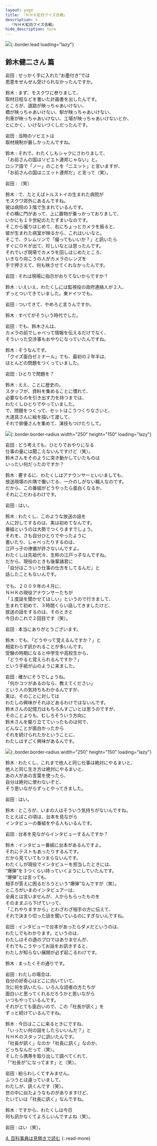 ```yaml
---
layout: page
title: 『ＮＨＫ紅白クイズ合戦』
description: >
  『ＮＨＫ紅白クイズ合戦』
hide_description: ture
---
```


![](/others/interviews/jp/wii/rqij/vol1/img/mainvisual3.jpg){:.border.lead loading="lazy"}

## 鈴木健二さん 篇

岩田
: せっかく手に入れた“お墨付き”では<br>恩恵をぜんぜん受けられなかったんですか。

鈴木
: まず、モスクワに参りまして、<br>取材日程などを書いた計画書を出したんです。<br>ところが、道路が映っちゃあいけない、<br>橋が映っちゃあいけない、駅が映っちゃあいけない、<br>列車が映っちゃあいけない、工場が映っちゃあいけないとか、<br>とにかく、いけないづくしだったんです。

岩田
: 当時のソビエトは<br>取材規制が厳しかったんですね。

鈴木
: それで、わたくしもシャクにさわりまして、<br>「お前さんの国はソビエト連邦じゃない」と。<br>ロシア語で「ノー」のことを「ニエット」と言いますが、<br>「お前さんの国はニエット連邦だ」と言って（笑）。

岩田
: （笑）

鈴木
: で、たとえばトルストイの生まれた病院が<br>モスクワ郊外にあるんですね。<br>彼は病院の３階で生まれているんです。<br>その横に門があって、上に置物が乗っかっておりまして、<br>いかにも１９世紀のたたずまいなのです。<br>そこから撮りはじめて、右にちょっとカメラを振ると、<br>彼が生まれた病室が映るから、これはいいなと。<br>そこで、クレムリンで「撮ってもいいか？」と訊いたら<br>すぐにＯＫが出て、珍しいなとは思ったんです。<br>それでいざ現場でカメラを回しはじめたところ、<br>いきなり向こうの人がカメラのレンズを<br>手で押さえて、何も映させてくれなかったんです。

岩田
: それは現場に指示がおりてないからですか？

鈴木
: いえいえ、わたくしには監視役の政府連絡人が２人、<br>ずっとついてきていました。東ドイツでも。

岩田
: ついてきて、やめろと言うんですか。

鈴木
: すべてがそういう時代でした。

岩田
: でも、鈴木さんは、<br>カメラの前でしゃべって情報を伝えるだけでなく、<br>そういった交渉事もおやりになっていたんですね。

鈴木
: そうなんです。<br>「クイズ面白ゼミナール」でも、最初の２年半は、<br>ほとんどの問題をつくっていました。

岩田
: ひとりで問題を？

鈴木
: ええ、ことに歴史の。<br>スタッフが、資料を集めることに慣れて、<br>必要なものを引き出す力を持つまでは、<br>わたくしひとりでやっていました。<br>で、問題をつくって、セットはこうつくりなさいと、<br>大道具さんに絵を描いて渡して、<br>それで俳優さんを集めて、演技もつけたりして。

![](/others/interviews/jp/wii/rqij/vol1/img/photo5.jpg){:.border.border-radius width="250" height="150" loading="lazy"}

岩田
: どう考えても、ひとりでおやりになる<br>仕事の量には聞こえないんですけど（笑）。<br>鈴木さんをそのように突き動かしていたものは<br>いったい何だったのですか？

鈴木
: 要するに、わたくしはアナウンサーといいましても、<br>放送現場の片隅で働いてる、一介のしがない職人なのです。<br>だから、この番組がどうやったら面白くなるか、<br>それにこだわるわけです。

岩田
: はい。

鈴木
: わたくし、このような放送の話を<br>人に対してするのは、実は初めてなんです。<br>番組というのは大勢でつくりますでしょう。<br>それを、さも自分ひとりでやったように<br>書いたり、しゃべったりするのは、<br>江戸っ子の律儀が許さないんですよ。<br>わたくしは先祖代々、生粋の江戸っ子なんですね。<br>だから、現役のときも後輩諸君に<br>「自分はこういう仕事の仕方をしてるんだ」と<br>話したこともないんです。<br><br>でも、２００９年の４月に、<br>ＮＨＫの現役アナウンサーたちが<br>「１度話を聞かせてほしい」というので行きまして、<br>生まれて初めて、３時間くらい話してきましたけど、<br>放送の話をするのは、そのときと<br>今日のこれで２回目です（笑）。

岩田
: 本当にありがとうございます。

鈴木
: でも、「どうやって覚えるんですか？」と<br>相変わらず訊かれることが多いんです。<br>受験の時期になると中学生や高校生から、<br>「どうやると覚えられるんですか？」<br>という手紙が山のように来ました。

岩田
: 確かにそうでしょうね。<br>「何かコツがあるのなら、教えてください」<br>という人の気持ちもわかるんですが、<br>実は、そのことに対しては<br>わたしの興味がそれほどあるわけではないんです。<br>鈴木さんの記憶力はもちろんすごいとは思うのですが、<br>そのことよりも、むしろそういう方向に<br>鈴木さんを駆り立てていったものは何で、<br>どんなことが面白かったから<br>それを続けられたかということに、<br>わたしはすごく興味があるんです。

![](/others/interviews/jp/wii/rqij/vol1/img/photo6.jpg){:.border.border-radius width="250" height="150" loading="lazy"}

鈴木
: わたくし、これまで他人と同じ仕事は絶対にやるまいと、<br>他人と同じ生き方は絶対にやるまいと、<br>あの人があの言葉を使ったら、<br>自分は絶対に使わないぞと、<br>そう思いながらずっとやってきました。

岩田
: はい。

鈴木
: ところが、いまの人はそういう気持ちがないんですね。<br>たとえばこの頃は、台本を見ながら<br>インタビューの番組をやる人もいるんです。

岩田
: 台本を見ながらインタビューするんですか？

鈴木
: インタビュー番組に台本があるんですよ。<br>それにテストもあったりするんです。<br>だから見ていてもつまらないんです。<br>わたくしが現役でインタビューを担当したときには、<br>“爆弾”を３つくらい持っていくようにしていたんです。<br>“爆弾”とは言っても、<br>相手が答えに困るだろうという“爆弾”なんですが（笑）。<br>ところがいまのインタビュアーは、<br>全員とは言いませんが、人からもらったものを<br>そのままぶら下げていって、<br>「これやりますから」とわざわざ相手の方に伝えて、<br>それで決まり切った話を聞いているのにすぎないんですね。

岩田
: インタビューで台本があったらダメだというのは、<br>わたしでもわかります。というのは、<br>わたしはその道のプロではありませんが、<br>それでもこうやってお話をお訊きすると、<br>わたしが知らない展開が必ず起こるわけです。

鈴木
: まったくその通りです。

岩田
: わたしの場合は、<br>自分の好奇心はどこに向いていて、<br>次に何を訊いたら、いろんな読者の方たちが<br>面白いと思ってくれるだろうかと思いながら<br>いつもやっているんです。<br>それがとても面白いので、この「社長が訊く」を<br>ずっと続けているんですね。

鈴木
: 今日はここに来るときにですね、<br>「いったい何の話をしたらいいんだ？」と<br>ＮＨＫのスタッフに訊いたんです。<br>「社長が訊く」なのか「社長に訊く」なのか、<br>どっちなんだって（笑）。<br>そしたら携帯を取り出して調べてくれて、<br>「“社長が”になってます」と（笑）。

岩田
: 紛らわしくてすみません。<br>ふつうとは違っていまして、<br>わたしが、訊くんです（笑）。<br>世の中に似たようなものがありますけど、<br>たいていは「社長に訊く」なんですね。

鈴木
: ですから、わたくしは今日<br>何も訊かなくてよろしいんですよね（笑）。

岩田
: はい（笑）。

[4. 百科事典は見開きで読む](4.md)
{:.read-more}


